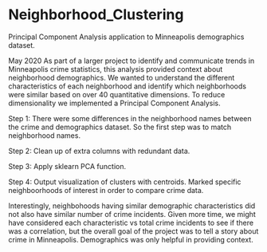 # Neighborhood_Clustering
Principal Component Analysis application to Minneapolis demographics dataset.

May 2020
As part of a larger project to identify and communicate trends in Minneapolis crime statistics, this analysis provided context about neighborhood demographics. We wanted to understand the different characteristics of each neighborhood and identify which neighborhoods were similar based on over 40 quantitative dimensions. To reduce dimensionality we implemented a Principal Component Analysis. 

Step 1: There were some differences in the neighborhood names between the crime and demographics dataset. So the first step was to match neighborhood names.
 
Step 2: Clean up of extra columns with redundant data. 

Step 3: Apply sklearn PCA function. 

Step 4: Output visualization of clusters with centroids. Marked specific neighboorhoods of interest in order to compare crime data. 

Interestingly, neighbohoods having similar demographic characteristics did not also have similar number of crime incidents. Given more time, we might have considered each characteristic vs total crime incidents to see if there was a correlation, but the overall goal of the project was to tell a story about crime in Minneapolis. Demographics was only helpful in providing context.